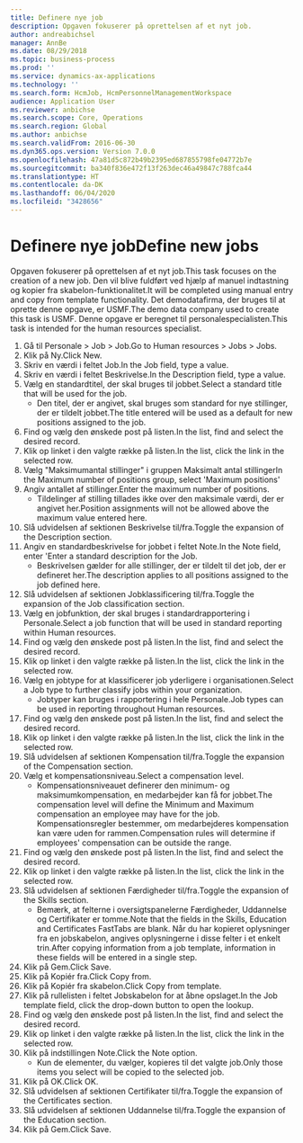 ```yaml
---
title: Definere nye job
description: Opgaven fokuserer på oprettelsen af et nyt job.
author: andreabichsel
manager: AnnBe
ms.date: 08/29/2018
ms.topic: business-process
ms.prod: ''
ms.service: dynamics-ax-applications
ms.technology: ''
ms.search.form: HcmJob, HcmPersonnelManagementWorkspace
audience: Application User
ms.reviewer: anbichse
ms.search.scope: Core, Operations
ms.search.region: Global
ms.author: anbichse
ms.search.validFrom: 2016-06-30
ms.dyn365.ops.version: Version 7.0.0
ms.openlocfilehash: 47a81d5c872b49b2395ed687855798fe04772b7e
ms.sourcegitcommit: ba340f836e472f13f263dec46a49847c788fca44
ms.translationtype: HT
ms.contentlocale: da-DK
ms.lasthandoff: 06/04/2020
ms.locfileid: "3428656"
---
```

# <a name="define-new-jobs"></a><span data-ttu-id="ec0d1-103">Definere nye job</span><span class="sxs-lookup"><span data-stu-id="ec0d1-103">Define new jobs</span></span>



<span data-ttu-id="ec0d1-104">Opgaven fokuserer på oprettelsen af et nyt job.</span><span class="sxs-lookup"><span data-stu-id="ec0d1-104">This task focuses on the creation of a new job.</span></span> <span data-ttu-id="ec0d1-105">Den vil blive fuldført ved hjælp af manuel indtastning og kopier fra skabelon-funktionalitet.</span><span class="sxs-lookup"><span data-stu-id="ec0d1-105">It will be completed using manual entry and copy from template functionality.</span></span> <span data-ttu-id="ec0d1-106">Det demodatafirma, der bruges til at oprette denne opgave, er USMF.</span><span class="sxs-lookup"><span data-stu-id="ec0d1-106">The demo data company used to create this task is USMF.</span></span> <span data-ttu-id="ec0d1-107">Denne opgave er beregnet til personalespecialisten.</span><span class="sxs-lookup"><span data-stu-id="ec0d1-107">This task is intended for the human resources specialist.</span></span>

1. <span data-ttu-id="ec0d1-108">Gå til Personale > Job > Job.</span><span class="sxs-lookup"><span data-stu-id="ec0d1-108">Go to Human resources > Jobs > Jobs.</span></span>
2. <span data-ttu-id="ec0d1-109">Klik på Ny.</span><span class="sxs-lookup"><span data-stu-id="ec0d1-109">Click New.</span></span>
3. <span data-ttu-id="ec0d1-110">Skriv en værdi i feltet Job.</span><span class="sxs-lookup"><span data-stu-id="ec0d1-110">In the Job field, type a value.</span></span>
4. <span data-ttu-id="ec0d1-111">Skriv en værdi i feltet Beskrivelse.</span><span class="sxs-lookup"><span data-stu-id="ec0d1-111">In the Description field, type a value.</span></span>
5. <span data-ttu-id="ec0d1-112">Vælg en standardtitel, der skal bruges til jobbet.</span><span class="sxs-lookup"><span data-stu-id="ec0d1-112">Select a standard title that will be used for the job.</span></span> 
    * <span data-ttu-id="ec0d1-113">Den titel, der er angivet, skal bruges som standard for nye stillinger, der er tildelt jobbet.</span><span class="sxs-lookup"><span data-stu-id="ec0d1-113">The title entered will be used as a default for new positions assigned to the job.</span></span>  
6. <span data-ttu-id="ec0d1-114">Find og vælg den ønskede post på listen.</span><span class="sxs-lookup"><span data-stu-id="ec0d1-114">In the list, find and select the desired record.</span></span>
7. <span data-ttu-id="ec0d1-115">Klik op linket i den valgte række på listen.</span><span class="sxs-lookup"><span data-stu-id="ec0d1-115">In the list, click the link in the selected row.</span></span>
8. <span data-ttu-id="ec0d1-116">Vælg "Maksimumantal stillinger" i gruppen Maksimalt antal stillinger</span><span class="sxs-lookup"><span data-stu-id="ec0d1-116">In the Maximum number of positions group, select 'Maximum positions'</span></span>
9. <span data-ttu-id="ec0d1-117">Angiv antallet af stillinger.</span><span class="sxs-lookup"><span data-stu-id="ec0d1-117">Enter the maximum number of positions.</span></span> 
    * <span data-ttu-id="ec0d1-118">Tildelinger af stilling tillades ikke over den maksimale værdi, der er angivet her.</span><span class="sxs-lookup"><span data-stu-id="ec0d1-118">Position assignments will not be allowed above the maximum value entered here.</span></span>  
10. <span data-ttu-id="ec0d1-119">Slå udvidelsen af sektionen Beskrivelse til/fra.</span><span class="sxs-lookup"><span data-stu-id="ec0d1-119">Toggle the expansion of the Description section.</span></span>
11. <span data-ttu-id="ec0d1-120">Angiv en standardbeskrivelse for jobbet i feltet Note.</span><span class="sxs-lookup"><span data-stu-id="ec0d1-120">In the Note field, enter 'Enter a standard description for the Job.</span></span>
    * <span data-ttu-id="ec0d1-121">Beskrivelsen gælder for alle stillinger, der er tildelt til det job, der er defineret her.</span><span class="sxs-lookup"><span data-stu-id="ec0d1-121">The description applies to all positions assigned to the job defined here.</span></span>  
12. <span data-ttu-id="ec0d1-122">Slå udvidelsen af sektionen Jobklassificering til/fra.</span><span class="sxs-lookup"><span data-stu-id="ec0d1-122">Toggle the expansion of the Job classification section.</span></span>
13. <span data-ttu-id="ec0d1-123">Vælg en jobfunktion, der skal bruges i standardrapportering i Personale.</span><span class="sxs-lookup"><span data-stu-id="ec0d1-123">Select a job function that will be used in standard reporting within Human resources.</span></span>
14. <span data-ttu-id="ec0d1-124">Find og vælg den ønskede post på listen.</span><span class="sxs-lookup"><span data-stu-id="ec0d1-124">In the list, find and select the desired record.</span></span>
15. <span data-ttu-id="ec0d1-125">Klik op linket i den valgte række på listen.</span><span class="sxs-lookup"><span data-stu-id="ec0d1-125">In the list, click the link in the selected row.</span></span>
16. <span data-ttu-id="ec0d1-126">Vælg en jobtype for at klassificerer job yderligere i organisationen.</span><span class="sxs-lookup"><span data-stu-id="ec0d1-126">Select a Job type to further classify jobs within your organization.</span></span> 
    * <span data-ttu-id="ec0d1-127">Jobtyper kan bruges i rapportering i hele Personale.</span><span class="sxs-lookup"><span data-stu-id="ec0d1-127">Job types can be used in reporting throughout Human resources.</span></span>  
17. <span data-ttu-id="ec0d1-128">Find og vælg den ønskede post på listen.</span><span class="sxs-lookup"><span data-stu-id="ec0d1-128">In the list, find and select the desired record.</span></span>
18. <span data-ttu-id="ec0d1-129">Klik op linket i den valgte række på listen.</span><span class="sxs-lookup"><span data-stu-id="ec0d1-129">In the list, click the link in the selected row.</span></span>
19. <span data-ttu-id="ec0d1-130">Slå udvidelsen af sektionen Kompensation til/fra.</span><span class="sxs-lookup"><span data-stu-id="ec0d1-130">Toggle the expansion of the Compensation section.</span></span>
20. <span data-ttu-id="ec0d1-131">Vælg et kompensationsniveau.</span><span class="sxs-lookup"><span data-stu-id="ec0d1-131">Select a compensation level.</span></span>
    * <span data-ttu-id="ec0d1-132">Kompensationsniveauet definerer den minimum- og maksimumkompensation, en medarbejder kan få for jobbet.</span><span class="sxs-lookup"><span data-stu-id="ec0d1-132">The compensation level will define the Minimum and Maximum compensation an employee may have for the job.</span></span> <span data-ttu-id="ec0d1-133">Kompensationsregler bestemmer, om medarbejderes kompensation kan være uden for rammen.</span><span class="sxs-lookup"><span data-stu-id="ec0d1-133">Compensation rules will determine if employees' compensation can be outside the range.</span></span>  
21. <span data-ttu-id="ec0d1-134">Find og vælg den ønskede post på listen.</span><span class="sxs-lookup"><span data-stu-id="ec0d1-134">In the list, find and select the desired record.</span></span>
22. <span data-ttu-id="ec0d1-135">Klik op linket i den valgte række på listen.</span><span class="sxs-lookup"><span data-stu-id="ec0d1-135">In the list, click the link in the selected row.</span></span>
23. <span data-ttu-id="ec0d1-136">Slå udvidelsen af sektionen Færdigheder til/fra.</span><span class="sxs-lookup"><span data-stu-id="ec0d1-136">Toggle the expansion of the Skills section.</span></span>
    * <span data-ttu-id="ec0d1-137">Bemærk, at felterne i oversigtspanelerne Færdigheder, Uddannelse og Certifikater er tomme.</span><span class="sxs-lookup"><span data-stu-id="ec0d1-137">Note that the fields in the Skills, Education and Certificates FastTabs are blank.</span></span> <span data-ttu-id="ec0d1-138">Når du har kopieret oplysninger fra en jobskabelon, angives oplysningerne i disse felter i et enkelt trin.</span><span class="sxs-lookup"><span data-stu-id="ec0d1-138">After copying information from a job template, information in these fields will be entered in a single step.</span></span>   
24. <span data-ttu-id="ec0d1-139">Klik på Gem.</span><span class="sxs-lookup"><span data-stu-id="ec0d1-139">Click Save.</span></span>
25. <span data-ttu-id="ec0d1-140">Klik på Kopiér fra.</span><span class="sxs-lookup"><span data-stu-id="ec0d1-140">Click Copy from.</span></span>
26. <span data-ttu-id="ec0d1-141">Klik på Kopiér fra skabelon.</span><span class="sxs-lookup"><span data-stu-id="ec0d1-141">Click Copy from template.</span></span>
27. <span data-ttu-id="ec0d1-142">Klik på rullelisten i feltet Jobskabelon for at åbne opslaget.</span><span class="sxs-lookup"><span data-stu-id="ec0d1-142">In the Job template field, click the drop-down button to open the lookup.</span></span>
28. <span data-ttu-id="ec0d1-143">Find og vælg den ønskede post på listen.</span><span class="sxs-lookup"><span data-stu-id="ec0d1-143">In the list, find and select the desired record.</span></span>
29. <span data-ttu-id="ec0d1-144">Klik op linket i den valgte række på listen.</span><span class="sxs-lookup"><span data-stu-id="ec0d1-144">In the list, click the link in the selected row.</span></span>
30. <span data-ttu-id="ec0d1-145">Klik på indstillingen Note.</span><span class="sxs-lookup"><span data-stu-id="ec0d1-145">Click the Note option.</span></span>
    * <span data-ttu-id="ec0d1-146">Kun de elementer, du vælger, kopieres til det valgte job.</span><span class="sxs-lookup"><span data-stu-id="ec0d1-146">Only those items you select will be copied to the selected job.</span></span>    
31. <span data-ttu-id="ec0d1-147">Klik på OK.</span><span class="sxs-lookup"><span data-stu-id="ec0d1-147">Click OK.</span></span>
32. <span data-ttu-id="ec0d1-148">Slå udvidelsen af sektionen Certifikater til/fra.</span><span class="sxs-lookup"><span data-stu-id="ec0d1-148">Toggle the expansion of the Certificates section.</span></span>
33. <span data-ttu-id="ec0d1-149">Slå udvidelsen af sektionen Uddannelse til/fra.</span><span class="sxs-lookup"><span data-stu-id="ec0d1-149">Toggle the expansion of the Education section.</span></span>
34. <span data-ttu-id="ec0d1-150">Klik på Gem.</span><span class="sxs-lookup"><span data-stu-id="ec0d1-150">Click Save.</span></span>

